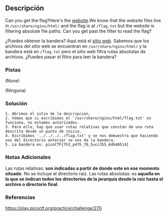 ## Descripción
Can you get the flag?Here's the [website](http://saturn.picoctf.net:58179/).We know that the website files live in `/usr/share/nginx/html/` and the flag is at `/flag.txt` but the website is filtering absolute file paths. Can you get past the filter to read the flag?

¿Puedes obtener la bandera? Aquí está el [sitio web](http://saturn.picoctf.net:58179/). Sabemos que los archivos del sitio web se encuentran en `/usr/share/nginx/html/` y la bandera está en `/flag.txt` pero el sitio web filtra rutas absolutas de archivos. ¿Puedes pasar el filtro para leer la bandera?
### Pistas
(None)

(Ninguna)
### Solución
```
1. Abrimos el sitio de la descripcion.
2. Vemos que si escribimos el '/usr/share/nginx/html/flag.txt' no funciona, no estamos autorizados.
3. Para ello, hay que usar rutas relativas que constan de una ruta descrita desde un punto de inicio.
4. Escribimos '../../../../flag.txt' y se nos demuestra que haciendo uso del directorio anterior se nos da la bandera.
5. La bandera es: picoCTF{7h3_p47h_70_5ucc355_6db46514}
```
### Notas Adicionales
Las rutas relativas: **son indicadas a partir de donde este en ese momento situado**. No se incluye el directorio raíz.
Las rutas absolutas: es **aquella en la que se indican todos los directorios de la jerarquía desde la raíz hasta el archivo o directorio final**.
### Referencias
https://play.picoctf.org/practice/challenge/270